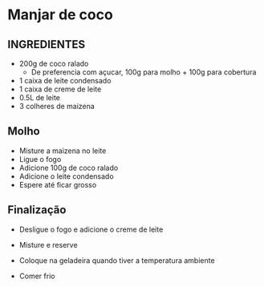 # Manjar de coco

## INGREDIENTES
- 200g de coco ralado
    - De preferencia com açucar, 100g para molho + 100g para cobertura
- 1 caixa de leite condensado
- 1 caixa de creme de leite
- 0.5L de leite
- 3 colheres de maizena

## Molho
- Misture a maizena no leite
- Ligue o fogo
- Adicione 100g de coco ralado
- Adicione o leite condensado
- Espere até ficar grosso

## Finalização
- Desligue o fogo e adicione o creme de leite
- Misture e reserve
- Coloque na geladeira quando tiver a temperatura ambiente
  
- Comer frio
